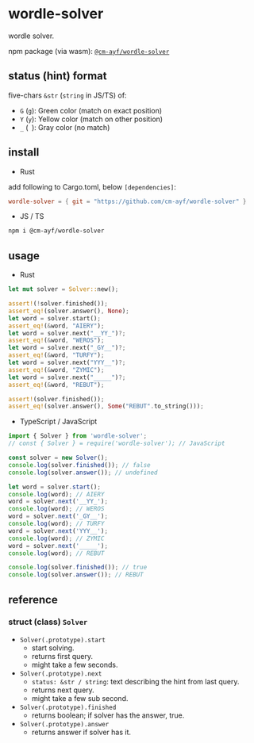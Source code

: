 # wordle-solver

wordle solver.

npm package (via wasm): [`@cm-ayf/wordle-solver`](https://www.npmjs.com/package/@cm-ayf/wordle-solver)

## status (hint) format

five-chars `&str` (`string` in JS/TS) of:

* `G` (`g`): Green color (match on exact position)
* `Y` (`y`): Yellow color (match on other position)
* `_` (` `): Gray color (no match)

## install

* Rust

add following to Cargo.toml, below `[dependencies]`:

```toml
wordle-solver = { git = "https://github.com/cm-ayf/wordle-solver" }
```

* JS / TS

```sh
npm i @cm-ayf/wordle-solver
```

## usage

* Rust

```rs
let mut solver = Solver::new();

assert!(!solver.finished());
assert_eq!(solver.answer(), None);
let word = solver.start();
assert_eq!(&word, "AIERY");
let word = solver.next("__YY_")?;
assert_eq!(&word, "WEROS");
let word = solver.next("_GY__")?;
assert_eq!(&word, "TURFY");
let word = solver.next("YYY__")?;
assert_eq!(&word, "ZYMIC");
let word = solver.next("_____")?;
assert_eq!(&word, "REBUT");

assert!(solver.finished());
assert_eq!(solver.answer(), Some("REBUT".to_string()));
```

* TypeScript / JavaScript

```ts
import { Solver } from 'wordle-solver';
// const { Solver } = require('wordle-solver'); // JavaScript

const solver = new Solver();
console.log(solver.finished()); // false
console.log(solver.answer()); // undefined

let word = solver.start();
console.log(word); // AIERY
word = solver.next('__YY_');
console.log(word); // WEROS
word = solver.next('_GY__');
console.log(word); // TURFY
word = solver.next('YYY__');
console.log(word); // ZYMIC
word = solver.next('_____');
console.log(word); // REBUT

console.log(solver.finished()); // true
console.log(solver.answer()); // REBUT
```

## reference

### struct (class) `Solver`

* `Solver(.prototype).start`
  * start solving.
  * returns first query.
  * might take a few seconds.
* `Solver(.prototype).next`
  * `status: &str / string`: text describing the hint from last query.
  * returns next query.
  * might take a few sub second.
* `Solver(.prototype).finished`
  * returns boolean; if solver has the answer, true.
* `Solver(.prototype).answer`
  * returns answer if solver has it.
